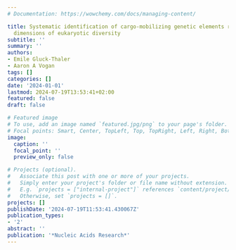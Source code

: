 ```yaml
---
# Documentation: https://wowchemy.com/docs/managing-content/

title: Systematic identification of cargo-mobilizing genetic elements reveals new
  dimensions of eukaryotic diversity
subtitle: ''
summary: ''
authors:
- Emile Gluck-Thaler
- Aaron A Vogan
tags: []
categories: []
date: '2024-01-01'
lastmod: 2024-07-19T13:53:41+02:00
featured: false
draft: false

# Featured image
# To use, add an image named `featured.jpg/png` to your page's folder.
# Focal points: Smart, Center, TopLeft, Top, TopRight, Left, Right, BottomLeft, Bottom, BottomRight.
image:
  caption: ''
  focal_point: ''
  preview_only: false

# Projects (optional).
#   Associate this post with one or more of your projects.
#   Simply enter your project's folder or file name without extension.
#   E.g. `projects = ["internal-project"]` references `content/project/deep-learning/index.md`.
#   Otherwise, set `projects = []`.
projects: []
publishDate: '2024-07-19T11:53:41.430067Z'
publication_types:
- '2'
abstract: ''
publication: '*Nucleic Acids Research*'
---
```

